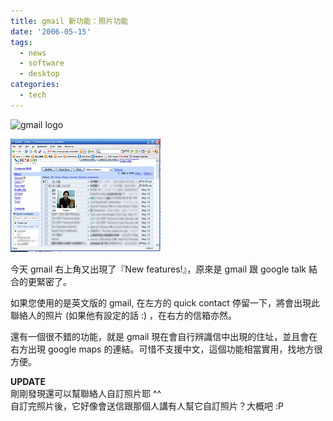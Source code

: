 ```yaml
---
title: gmail 新功能：照片功能
date: '2006-05-15'
tags:
  - news
  - software
  - desktop
categories:
  - tech
---
```

![gmail logo](images/0.gif)  

  
[![](images/1.jpg)](http://www.flickr.com/photos/yurenju/146883179/ "photo sharing")  

  
今天 gmail 右上角又出現了『New features!』，原來是 gmail 跟 google talk 結合的更緊密了。  
  
  
  
如果您使用的是英文版的 gmail, 在左方的 quick contact 停留一下，將會出現此聯絡人的照片 (如果他有設定的話 :) ，在右方的信箱亦然。  
  
  
  
還有一個很不錯的功能，就是 gmail 現在會自行辨識信中出現的住址，並且會在右方出現 google maps 的連結。可惜不支援中文，這個功能相當實用，找地方很方便。  
  
**UPDATE**  
剛剛發現還可以幫聯絡人自訂照片耶 ^^  
自訂完照片後，它好像會送信跟那個人講有人幫它自訂照片？大概吧 :P